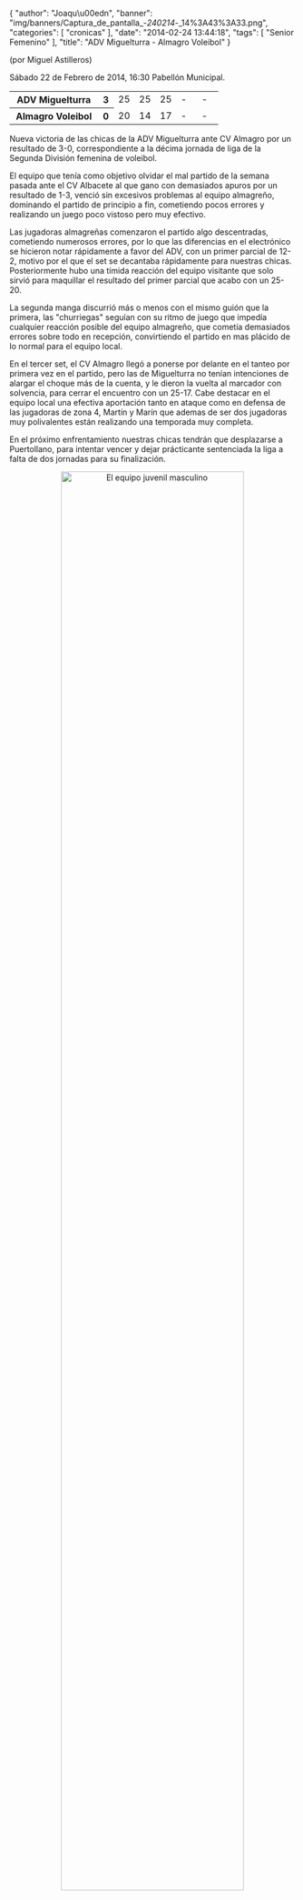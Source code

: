 {
  "author": "Joaqu\u00edn", 
  "banner": "img/banners/Captura_de_pantalla_-_240214_-_14%3A43%3A33.png", 
  "categories": [
    "cronicas"
  ], 
  "date": "2014-02-24 13:44:18", 
  "tags": [
    "Senior Femenino"
  ], 
  "title": "ADV Miguelturra - Almagro Voleibol"
}

(por Miguel Astilleros)

Sábado 22 de Febrero de 2014, 16:30 Pabellón Municipal.

<table>
  <tr>
    <th>ADV Miguelturra</th><th>3</th>
    <td width="10%">25</td>
    <td width="10%">25</td>
    <td width="10%">25</td>
    <td width="10%">-</td>
    <td width="10%">-</td>
  </tr>
  <tr>
    <th width="*">Almagro Voleibol</th><th>0</th>
    <td width="10%">20</td>
    <td width="10%">14</td>
    <td width="10%">17</td>
    <td width="10%">-</td>
    <td width="10%">-</td>
  </tr>
</table>

Nueva victoria de las chicas de la ADV Miguelturra ante CV Almagro por un resultado de 3-0, correspondiente a la décima jornada de liga de la Segunda División femenina de voleibol.

El equipo que tenía como objetivo olvidar el mal partido de la semana pasada ante el CV Albacete al que gano con demasiados apuros por un resultado de 1-3, venció sin excesivos problemas al equipo almagreño, dominando el partido de principio a fin, cometiendo pocos errores y realizando un juego poco vistoso pero muy efectivo.

Las jugadoras almagreñas comenzaron el partido algo descentradas, cometiendo numerosos errores, por lo que las diferencias en el electrónico se hicieron notar rápidamente a favor del ADV, con un primer parcial de 12-2, motivo por el que el set se decantaba rápidamente para nuestras chicas. Posteriormente hubo una tímida reacción del equipo visitante que solo sirvió para maquillar el resultado del primer parcial que acabo con un 25-20.  

La segunda manga discurrió más o menos con el mismo guión que la primera, las "churriegas" seguían con su ritmo de juego que impedía cualquier reacción posible del equipo almagreño, que cometía demasiados errores sobre todo en recepción, convirtiendo el partido en mas plácido de lo normal para el equipo local. 

En el tercer set, el CV Almagro llegó a ponerse por delante en el tanteo por primera vez en el partido, pero las de Miguelturra no tenían intenciones de alargar el choque más de la cuenta, y le dieron la vuelta al marcador con solvencia, para cerrar el encuentro con un 25-17. Cabe destacar en el equipo local una efectiva aportación tanto en ataque como en defensa  de las jugadoras de zona 4, Martín y Marín que ademas de ser dos jugadoras muy polivalentes están realizando una temporada muy completa.

En el próximo enfrentamiento  nuestras chicas tendrán que desplazarse a Puertollano, para intentar vencer y dejar prácticante sentenciada la liga a falta de dos jornadas para su finalización.

<center>
<a target="_new" href="http://www.advmiguelturra.org/img/banners/Captura%20de%20pantalla%20-%20240214%20-%2014%3A43%3A33.png"> 
<img alt="El equipo juvenil masculino" width="80%" align="center" src="http://www.advmiguelturra.org/img/banners/Captura%20de%20pantalla%20-%20240214%20-%2014%3A43%3A33.png"/> </a>
</center>

